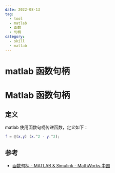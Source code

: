 ```yaml
---
date: 2022-08-13
tag:
  - tool
  - matlab
  - 函数
  - 句柄
category:
  - skill
  - matlab
---
```


# matlab 函数句柄

# Matlab 函数句柄


## 定义

matlab 使用函数句柄传递函数，定义如下：

```matlab
f = @(x,y) (x.^2 - y.^2);
```


## 参考

- [函数句柄 - MATLAB & Simulink - MathWorks 中国](https://ww2.mathworks.cn/help/matlab/function-handles.html)
